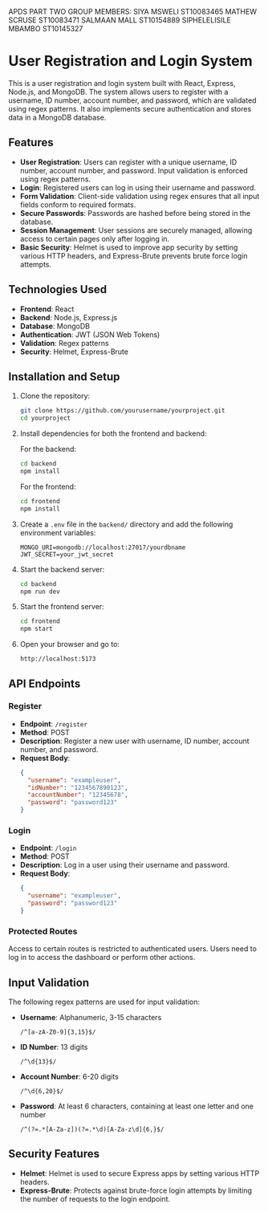 APDS PART TWO
GROUP MEMBERS:
SIYA MSWELI ST10083465
MATHEW SCRUSE ST10083471
SALMAAN MALL ST10154889
SIPHELELISILE MBAMBO ST10145327

# User Registration and Login System

This is a user registration and login system built with React, Express, Node.js, and MongoDB. The system allows users to register with a username, ID number, account number, and password, which are validated using regex patterns. It also implements secure authentication and stores data in a MongoDB database.

## Features

- **User Registration**: Users can register with a unique username, ID number, account number, and password. Input validation is enforced using regex patterns.
- **Login**: Registered users can log in using their username and password.
- **Form Validation**: Client-side validation using regex ensures that all input fields conform to required formats.
- **Secure Passwords**: Passwords are hashed before being stored in the database.
- **Session Management**: User sessions are securely managed, allowing access to certain pages only after logging in.
- **Basic Security**: Helmet is used to improve app security by setting various HTTP headers, and Express-Brute prevents brute force login attempts.

## Technologies Used

- **Frontend**: React
- **Backend**: Node.js, Express.js
- **Database**: MongoDB
- **Authentication**: JWT (JSON Web Tokens)
- **Validation**: Regex patterns
- **Security**: Helmet, Express-Brute

## Installation and Setup

1. Clone the repository:

   ```bash
   git clone https://github.com/yourusername/yourproject.git
   cd yourproject
   ```

2. Install dependencies for both the frontend and backend:

   For the backend:
   ```bash
   cd backend
   npm install
   ```

   For the frontend:
   ```bash
   cd frontend
   npm install
   ```

3. Create a `.env` file in the `backend/` directory and add the following environment variables:

   ```
   MONGO_URI=mongodb://localhost:27017/yourdbname
   JWT_SECRET=your_jwt_secret
   ```

4. Start the backend server:

   ```bash
   cd backend
   npm run dev
   ```

5. Start the frontend server:

   ```bash
   cd frontend
   npm start
   ```

6. Open your browser and go to:

   ```
   http://localhost:5173
   ```

## API Endpoints

### Register

- **Endpoint**: `/register`
- **Method**: POST
- **Description**: Register a new user with username, ID number, account number, and password.
- **Request Body**:
  ```json
  {
    "username": "exampleuser",
    "idNumber": "1234567890123",
    "accountNumber": "12345678",
    "password": "password123"
  }
  ```

### Login

- **Endpoint**: `/login`
- **Method**: POST
- **Description**: Log in a user using their username and password.
- **Request Body**:
  ```json
  {
    "username": "exampleuser",
    "password": "password123"
  }
  ```

### Protected Routes

Access to certain routes is restricted to authenticated users. Users need to log in to access the dashboard or perform other actions.

## Input Validation

The following regex patterns are used for input validation:

- **Username**: Alphanumeric, 3-15 characters
  ```regex
  /^[a-zA-Z0-9]{3,15}$/
  ```
- **ID Number**: 13 digits
  ```regex
  /^\d{13}$/
  ```
- **Account Number**: 6-20 digits
  ```regex
  /^\d{6,20}$/
  ```
- **Password**: At least 6 characters, containing at least one letter and one number
  ```regex
  /^(?=.*[A-Za-z])(?=.*\d)[A-Za-z\d]{6,}$/
  ```

## Security Features

- **Helmet**: Helmet is used to secure Express apps by setting various HTTP headers.
- **Express-Brute**: Protects against brute-force login attempts by limiting the number of requests to the login endpoint.



